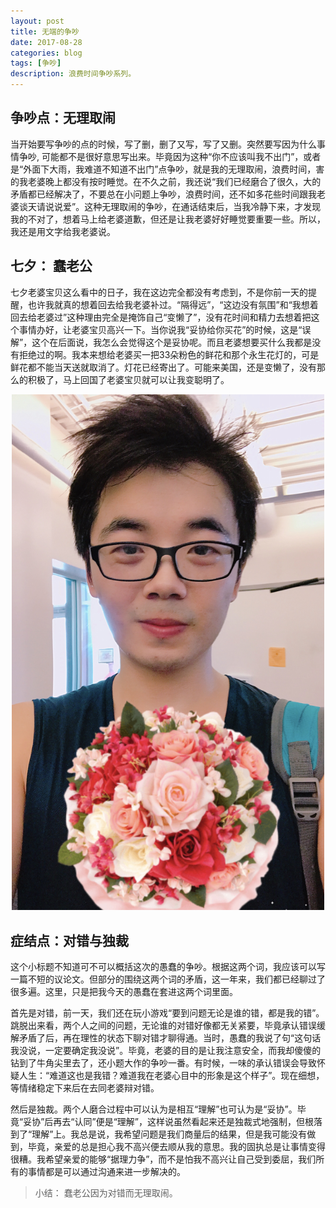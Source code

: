 ```yaml
---
layout: post
title: 无端的争吵
date: 2017-08-28
categories: blog
tags: [争吵]
description: 浪费时间争吵系列。
---
```


## 争吵点：无理取闹

当开始要写争吵的点的时候，写了删，删了又写，写了又删。突然要写因为什么事情争吵, 可能都不是很好意思写出来。毕竟因为这种“你不应该叫我不出门”，或者是“外面下大雨，我难道不知道不出门”点争吵，就是我的无理取闹，浪费时间，害的我老婆晚上都没有按时睡觉。在不久之前，我还说“我们已经磨合了很久，大的矛盾都已经解决了，不要总在小问题上争吵，浪费时间，还不如多花些时间跟我老婆谈天请说说爱”。这种无理取闹的争吵，在通话结束后，当我冷静下来，才发现我的不对了，想着马上给老婆道歉，但还是让我老婆好好睡觉要重要一些。所以，我还是用文字给我老婆说。

## 七夕： 蠢老公

七夕老婆宝贝这么看中的日子，我在这边完全都没有考虑到，不是你前一天的提醒，也许我就真的想着回去给我老婆补过。“隔得远”，“这边没有氛围”和“我想着回去给老婆过”这种理由完全是掩饰自己“变懒了”，没有花时间和精力去想着把这个事情办好，让老婆宝贝高兴一下。当你说我“妥协给你买花”的时候，这是“误解”，这个在后面说，我怎么会觉得这个是妥协呢。而且老婆想要买什么我都是没有拒绝过的啊。我本来想给老婆买一把33朵粉色的鲜花和那个永生花灯的，可是鲜花都不能当天送就取消了。灯花已经寄出了。可能来美国，还是变懒了，没有那么的积极了，马上回国了老婆宝贝就可以让我变聪明了。
<center><img src="../img/01_cj_flower.jpg" width = "500"/></center>


## 症结点：对错与独裁

这个小标题不知道可不可以概括这次的愚蠢的争吵。根据这两个词，我应该可以写一篇不短的议论文。但部分的围绕这两个词的矛盾，这一年来，我们都已经聊过了很多遍。这里，只是把我今天的愚蠢在套进这两个词里面。

首先是对错，前一天，我们还在玩小游戏“要到问题无论是谁的错，都是我的错”。跳脱出来看，两个人之间的问题，无论谁的对错好像都无关紧要，毕竟承认错误缓解矛盾了后，再在理性的状态下聊对错才聊得通。当时，愚蠢的我说了句“这句话我没说，一定要确定我没说”。毕竟，老婆的目的是让我注意安全，而我却傻傻的钻到了牛角尖里去了，还小题大作的争吵一番。有时候，一味的承认错误会导致怀疑人生：“难道这也是我错？难道我在老婆心目中的形象是这个样子”。现在细想，等情绪稳定下来后在去同老婆辩对错。

然后是独裁。两个人磨合过程中可以认为是相互“理解”也可认为是“妥协”。毕竟“妥协”后再去“认同”便是“理解”，这样说虽然看起来还是独裁式地强制，但根落到了“理解”上。我总是说，我希望问题是我们商量后的结果，但是我可能没有做到，毕竟，亲爱的总是担心我不高兴便去顺从我的意思。我的固执总是让事情变得很糟。我希望亲爱的能够“据理力争”，而不是怕我不高兴让自己受到委屈，我们所有的事情都是可以通过沟通来进一步解决的。

> 小结： 蠢老公因为对错而无理取闹。
